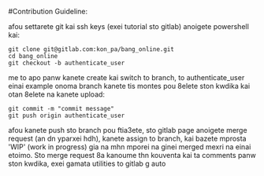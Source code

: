 #Contribution Guideline:

afou settarete git kai ssh keys (exei tutorial sto gitlab) anoigete powershell kai:

```
git clone git@gitlab.com:kon_pa/bang_online.git
cd bang_online
git checkout -b authenticate_user
```

me to apo panw kanete create kai switch to branch, to authenticate_user einai example onoma branch
kanete tis montes pou 8elete ston kwdika kai otan 8elete na kanete upload:

```
git commit -m "commit message"
git push origin authenticate_user
```

afou kanete push sto branch pou ftia3ete, sto gitlab page anoigete merge request (an dn yparxei hdh), kanete assign to branch, kai bazete mprosta 'WIP' (work in progress) gia na mhn mporei na ginei merged mexri na einai etoimo. Sto merge request 8a kanoume thn kouventa kai ta comments panw ston kwdika, exei gamata utilities to gitlab g auto
